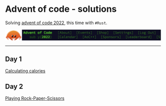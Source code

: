 # Advent of code - solutions

Solving [advent of code 2022](https://adventofcode.com/2022), this time with `#Rust`. 

![ACO 2022](./aoc-2022-logo.png "Advent of code 2022")

--- 

## Day 1

[Calculating calories](src/one.rs)

## Day 2
[Playing Rock-Paper-Scissors](src/two.rs)
